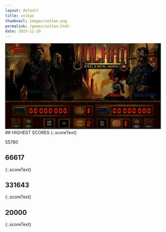 ```yaml
---
layout: default
title: volkan
thumbnail: images/volkan.png
permalink: /games/volkan.html
date: 2023-11-20
---
```


<img src="../images/volkan.png" class="gameThumbnail img-fluid mx-auto align-middle">
## HIGHEST SCORES
{:.scoreText}

55780

## 66617
{:.scoreText}


## 331643
{:.scoreText}


## 20000
{:.scoreText}


